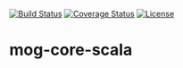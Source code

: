 [![Build Status](https://travis-ci.org/mogproject/mog-core-scala.svg?branch=master)](https://travis-ci.org/mogproject/mog-core-scala)
[![Coverage Status](https://coveralls.io/repos/mogproject/mog-core-scala/badge.svg)](https://coveralls.io/r/mogproject/mog-core-scala)
[![License](https://img.shields.io/badge/license-Apache2-brightgreen.svg)](http://choosealicense.com/licenses/apache-2.0/)

# mog-core-scala

